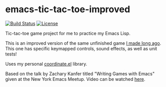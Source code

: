 # emacs-tic-tac-toe-improved

[![Build Status](https://travis-ci.org/accidentalrebel/emacs-tic-tac-toe-improved.svg)](https://travis-ci.org/accidentalrebel/emacs-tic-tac-toe-improved)
[![License](http://img.shields.io/:license-gpl3-blue.svg)](http://www.gnu.org/licenses/gpl-3.0.html)

Tic-tac-toe game project for me to practice my Emacs Lisp.

This is an improved version of the same unfinished game [I made long ago](https://github.com/accidentalrebel/emacs-tic-tac-toe-game). This one has specific keymapped controls, sound effects, as well as unit tests!

Uses my personal [coordinate.el](https://github.com/accidentalrebel/coordinate.el) library.

Based on the talk by Zachary Kanfer titled "Writing Games with Emacs" given at the New York Emacs Meetup. Video can be watched [here](https://www.youtube.com/watch?v=gk39mp8Vy4M).
